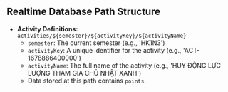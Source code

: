 ## Realtime Database Path Structure

- **Activity Definitions:** `activities/${semester}/${activityKey}/${activityName}`
  - `semester`: The current semester (e.g., 'HK1N3')
  - `activityKey`: A unique identifier for the activity (e.g., 'ACT-1678886400000')
  - `activityName`: The full name of the activity (e.g., 'HUY ĐỘNG LỰC LƯỢNG THAM GIA CHỦ NHẬT XANH')
  - Data stored at this path contains `points`.